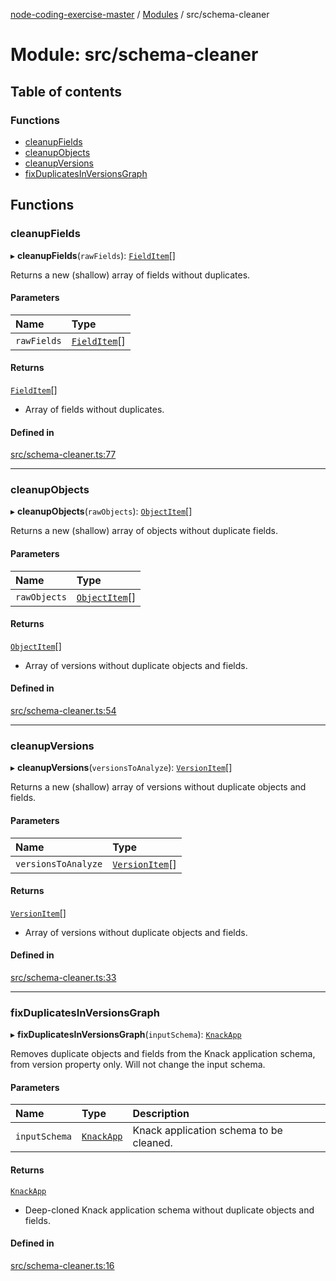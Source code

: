 [node-coding-exercise-master](../README.md) / [Modules](../modules.md) / src/schema-cleaner

# Module: src/schema-cleaner

## Table of contents

### Functions

- [cleanupFields](src_schema_cleaner.md#cleanupfields)
- [cleanupObjects](src_schema_cleaner.md#cleanupobjects)
- [cleanupVersions](src_schema_cleaner.md#cleanupversions)
- [fixDuplicatesInVersionsGraph](src_schema_cleaner.md#fixduplicatesinversionsgraph)

## Functions

### cleanupFields

▸ **cleanupFields**(`rawFields`): [`FieldItem`](../interfaces/types_types.FieldItem.md)[]

Returns a new (shallow) array of fields without duplicates.

#### Parameters

| Name | Type |
| :------ | :------ |
| `rawFields` | [`FieldItem`](../interfaces/types_types.FieldItem.md)[] |

#### Returns

[`FieldItem`](../interfaces/types_types.FieldItem.md)[]

- Array of fields without duplicates.

#### Defined in

[src/schema-cleaner.ts:77](https://github.com/okas/node-coding-exercise-master/blob/cfe0ead/src/schema-cleaner.ts#L77)

___

### cleanupObjects

▸ **cleanupObjects**(`rawObjects`): [`ObjectItem`](../interfaces/types_types.ObjectItem.md)[]

Returns a new (shallow) array of objects without duplicate fields.

#### Parameters

| Name | Type |
| :------ | :------ |
| `rawObjects` | [`ObjectItem`](../interfaces/types_types.ObjectItem.md)[] |

#### Returns

[`ObjectItem`](../interfaces/types_types.ObjectItem.md)[]

- Array of versions without duplicate objects and fields.

#### Defined in

[src/schema-cleaner.ts:54](https://github.com/okas/node-coding-exercise-master/blob/cfe0ead/src/schema-cleaner.ts#L54)

___

### cleanupVersions

▸ **cleanupVersions**(`versionsToAnalyze`): [`VersionItem`](../interfaces/types_types.VersionItem.md)[]

Returns a new (shallow) array of versions without duplicate objects and fields.

#### Parameters

| Name | Type |
| :------ | :------ |
| `versionsToAnalyze` | [`VersionItem`](../interfaces/types_types.VersionItem.md)[] |

#### Returns

[`VersionItem`](../interfaces/types_types.VersionItem.md)[]

- Array of versions without duplicate objects and fields.

#### Defined in

[src/schema-cleaner.ts:33](https://github.com/okas/node-coding-exercise-master/blob/cfe0ead/src/schema-cleaner.ts#L33)

___

### fixDuplicatesInVersionsGraph

▸ **fixDuplicatesInVersionsGraph**(`inputSchema`): [`KnackApp`](../interfaces/types_types.KnackApp.md)

Removes duplicate objects and fields from the Knack application schema, from version property only.
Will not change the input schema.

#### Parameters

| Name | Type | Description |
| :------ | :------ | :------ |
| `inputSchema` | [`KnackApp`](../interfaces/types_types.KnackApp.md) | Knack application schema to be cleaned. |

#### Returns

[`KnackApp`](../interfaces/types_types.KnackApp.md)

- Deep-cloned Knack application schema without duplicate objects and fields.

#### Defined in

[src/schema-cleaner.ts:16](https://github.com/okas/node-coding-exercise-master/blob/cfe0ead/src/schema-cleaner.ts#L16)
